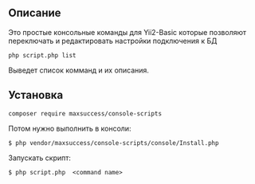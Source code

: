 Описание
------------
Это простые консольные команды для Yii2-Basic которые позволяют переключать и редактировать настройки подключения к БД
~~~
php script.php list
~~~
Выведет список комманд и их описания.

Установка
------------
~~~
composer require maxsuccess/console-scripts
~~~
Потом нужно выполнить в консоли:

~~~
$ php vendor/maxsuccess/console-scripts/console/Install.php
~~~

Запускать скрипт:

~~~
$ php script.php  <command name>
~~~